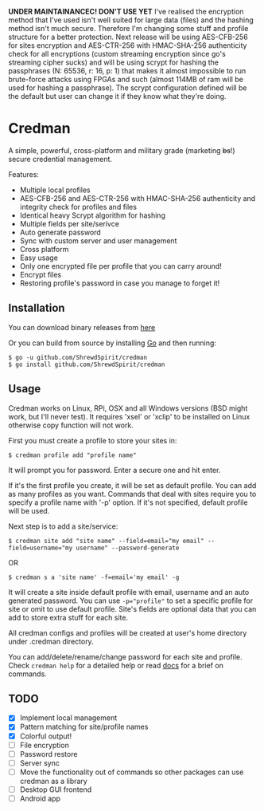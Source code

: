 **UNDER MAINTAINANCEC! DON'T USE YET** I've realised the encryption method that I've used isn't well suited for large data (files) and the hashing method isn't much secure. Therefore I'm changing some stuff and profile structure for a better protection. Next release will be using AES-CFB-256 for sites encryption and AES-CTR-256 with HMAC-SHA-256 authenticity check for all encryptions (custom streaming encryption since go's streaming cipher sucks) and will be using scrypt for hashing the passphrases (N: 65536, r: 16, p: 1) that makes it almost impossible to run brute-force attacks using FPGAs and such (almost 114MB of ram will be used for hashing a passphrase). The scrypt configuration defined will be the default but user can change it if they know what they're doing.

Credman
=====
A simple, powerful, cross-platform and military grade (marketing ~~bs~~!) secure credential management.

Features:
- Multiple local profiles
- AES-CFB-256 and AES-CTR-256 with HMAC-SHA-256 authenticity and integrity check for profiles and files
- Identical heavy Scrypt algorithm for hashing
- Multiple fields per site/serivce
- Auto generate password
- Sync with custom server and user management
- Cross platform
- Easy usage
- Only one encrypted file per profile that you can carry around!
- Encrypt files
- Restoring profile's password in case you manage to forget it!

## Installation
You can download binary releases from [here](https://github.com/ShrewdSpirit/credman/releases)

Or you can build from source by installing [Go](https://golang.org/) and then running:

```
$ go -u github.com/ShrewdSpirit/credman
$ go install github.com/ShrewdSpirit/credman
```

## Usage
Credman works on Linux, RPi, OSX and all Windows versions (BSD might work, but I'll never test).
It requires 'xsel' or 'xclip' to be installed on Linux otherwise copy function will not work.

First you must create a profile to store your sites in:

`$ credman profile add "profile name"`

It will prompt you for password. Enter a secure one and hit enter.

If it's the first profile you create, it will be set as default profile. You can add as many profiles as you want.
Commands that deal with sites require you to specify a profile name with '-p' option. If it's not specified, default profile will be used.

Next step is to add a site/service:

`$ credman site add "site name" --field=email="my email" --field=username="my username" --password-generate`

OR

`$ credman s a 'site name' -f=email='my email' -g`

It will create a site inside default profile with email, username and an auto generated password.
You can use `-p="profile"` to set a specific profile for site or omit to use default profile.
Site's fields are optional data that you can add to store extra stuff for each site.

All credman configs and profiles will be created at user's home directory under .credman directory.

You can add/delete/rename/change password for each site and profile.
Check `credman help` for a detailed help or read [docs](https://github.com/ShrewdSpirit/credman/blob/master/Docs.md) for a brief on commands.

## TODO
- [x] Implement local management
- [x] Pattern matching for site/profile names
- [x] Colorful output!
- [ ] File encryption
- [ ] Password restore
- [ ] Server sync
- [ ] Move the functionality out of commands so other packages can use credman as a library
- [ ] Desktop GUI frontend
- [ ] Android app
